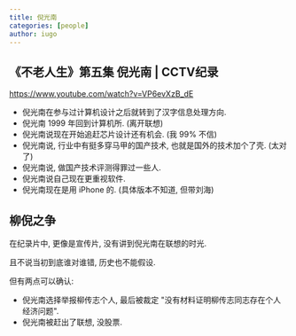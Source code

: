 ```yaml
---
title: 倪光南
categories: [people]
author: iugo
---
```


## 《不老人生》第五集 倪光南 | CCTV纪录

<https://www.youtube.com/watch?v=VP6evXzB_dE>

- 倪光南在参与过计算机设计之后就转到了汉字信息处理方向.
- 倪光南 1999 年回到计算机所. (离开联想)
- 倪光南说现在开始追赶芯片设计还有机会. (我 99% 不信)
- 倪光南说, 行业中有挺多穿马甲的国产技术, 也就是国外的技术加个了壳. (太对了)
- 倪光南说, 做国产技术评测得罪过一些人.
- 倪光南说自己现在更重视软件.
- 倪光南现在是用 iPhone 的. (具体版本不知道, 但带刘海)

## 柳倪之争

在纪录片中, 更像是宣传片, 没有讲到倪光南在联想的时光.

且不说当初到底谁对谁错, 历史也不能假设.

但有两点可以确认:

- 倪光南选择举报柳传志个人, 最后被裁定 "没有材料证明柳传志同志存在个人经济问题".
- 倪光南被赶出了联想, 没股票.
